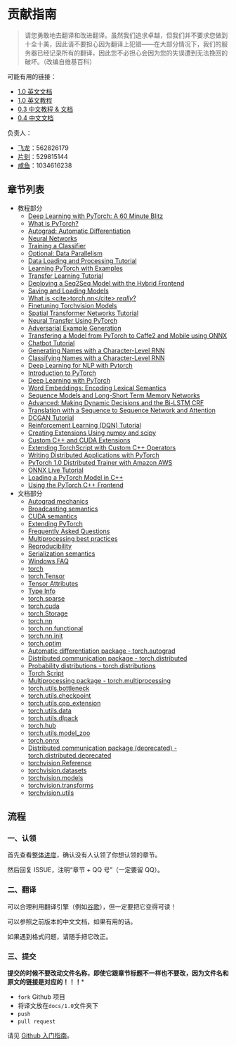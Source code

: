 # 贡献指南

> 请您勇敢地去翻译和改进翻译。虽然我们追求卓越，但我们并不要求您做到十全十美，因此请不要担心因为翻译上犯错——在大部分情况下，我们的服务器已经记录所有的翻译，因此您不必担心会因为您的失误遭到无法挽回的破坏。（改编自维基百科）

可能有用的链接：

+   [1.0 英文文档](https://pytorch.org/docs/)
+   [1.0 英文教程](https://pytorch.org/tutorials/)
+   [0.3 中文教程 & 文档](https://pytorch.apachecn.org/docs/0.3/)
+   [0.4 中文文档](https://pytorch.apachecn.org/docs/0.4/)

负责人：

+   [飞龙](https://github.com/wizardforcel)：562826179
+   [片刻](https://github.com/jiangzhonglian)：529815144
+   [咸鱼](https://github.com/)：1034616238

## 章节列表

+   教程部分
    +   [Deep Learning with PyTorch: A 60 Minute Blitz](https://github.com/apachecn/pytorch-doc-zh/blob/master/docs/1.0/deep_learning_60min_blitz.md)
    +   [What is PyTorch?](https://github.com/apachecn/pytorch-doc-zh/blob/master/docs/1.0/blitz_tensor_tutorial.md)
    +   [Autograd: Automatic Differentiation](https://github.com/apachecn/pytorch-doc-zh/blob/master/docs/1.0/blitz_autograd_tutorial.md)
    +   [Neural Networks](https://github.com/apachecn/pytorch-doc-zh/blob/master/docs/1.0/blitz_neural_networks_tutorial.md)
    +   [Training a Classifier](https://github.com/apachecn/pytorch-doc-zh/blob/master/docs/1.0/blitz_cifar10_tutorial.md)
    +   [Optional: Data Parallelism](https://github.com/apachecn/pytorch-doc-zh/blob/master/docs/1.0/blitz_data_parallel_tutorial.md)
    +   [Data Loading and Processing Tutorial](https://github.com/apachecn/pytorch-doc-zh/blob/master/docs/1.0/data_loading_tutorial.md)
    +   [Learning PyTorch with Examples](https://github.com/apachecn/pytorch-doc-zh/blob/master/docs/1.0/pytorch_with_examples.md)
    +   [Transfer Learning Tutorial](https://github.com/apachecn/pytorch-doc-zh/blob/master/docs/1.0/transfer_learning_tutorial.md)
    +   [Deploying a Seq2Seq Model with the Hybrid Frontend](https://github.com/apachecn/pytorch-doc-zh/blob/master/docs/1.0/deploy_seq2seq_hybrid_frontend_tutorial.md)
    +   [Saving and Loading Models](https://github.com/apachecn/pytorch-doc-zh/blob/master/docs/1.0/saving_loading_models.md)
    +   [What is &lt;cite&gt;torch.nn&lt;/cite&gt; _really_?](https://github.com/apachecn/pytorch-doc-zh/blob/master/docs/1.0/nn_tutorial.md)
    +   [Finetuning Torchvision Models](https://github.com/apachecn/pytorch-doc-zh/blob/master/docs/1.0/finetuning_torchvision_models_tutorial.md)
    +   [Spatial Transformer Networks Tutorial](https://github.com/apachecn/pytorch-doc-zh/blob/master/docs/1.0/spatial_transformer_tutorial.md)
    +   [Neural Transfer Using PyTorch](https://github.com/apachecn/pytorch-doc-zh/blob/master/docs/1.0/neural_style_tutorial.md)
    +   [Adversarial Example Generation](https://github.com/apachecn/pytorch-doc-zh/blob/master/docs/1.0/fgsm_tutorial.md)
    +   [Transfering a Model from PyTorch to Caffe2 and Mobile using ONNX](https://github.com/apachecn/pytorch-doc-zh/blob/master/docs/1.0/super_resolution_with_caffe2.md)
    +   [Chatbot Tutorial](https://github.com/apachecn/pytorch-doc-zh/blob/master/docs/1.0/chatbot_tutorial.md)
    +   [Generating Names with a Character-Level RNN](https://github.com/apachecn/pytorch-doc-zh/blob/master/docs/1.0/char_rnn_generation_tutorial.md)
    +   [Classifying Names with a Character-Level RNN](https://github.com/apachecn/pytorch-doc-zh/blob/master/docs/1.0/char_rnn_classification_tutorial.md)
    +   [Deep Learning for NLP with Pytorch](https://github.com/apachecn/pytorch-doc-zh/blob/master/docs/1.0/deep_learning_nlp_tutorial.md)
    +   [Introduction to PyTorch](https://github.com/apachecn/pytorch-doc-zh/blob/master/docs/1.0/nlp_pytorch_tutorial.md)
    +   [Deep Learning with PyTorch](https://github.com/apachecn/pytorch-doc-zh/blob/master/docs/1.0/nlp_deep_learning_tutorial.md)
    +   [Word Embeddings: Encoding Lexical Semantics](https://github.com/apachecn/pytorch-doc-zh/blob/master/docs/1.0/nlp_word_embeddings_tutorial.md)
    +   [Sequence Models and Long-Short Term Memory Networks](https://github.com/apachecn/pytorch-doc-zh/blob/master/docs/1.0/nlp_sequence_models_tutorial.md)
    +   [Advanced: Making Dynamic Decisions and the Bi-LSTM CRF](https://github.com/apachecn/pytorch-doc-zh/blob/master/docs/1.0/nlp_advanced_tutorial.md)
    +   [Translation with a Sequence to Sequence Network and Attention](https://github.com/apachecn/pytorch-doc-zh/blob/master/docs/1.0/seq2seq_translation_tutorial.md)
    +   [DCGAN Tutorial](https://github.com/apachecn/pytorch-doc-zh/blob/master/docs/1.0/dcgan_faces_tutorial.md)
    +   [Reinforcement Learning (DQN) Tutorial](https://github.com/apachecn/pytorch-doc-zh/blob/master/docs/1.0/reinforcement_q_learning.md)
    +   [Creating Extensions Using numpy and scipy](https://github.com/apachecn/pytorch-doc-zh/blob/master/docs/1.0/numpy_extensions_tutorial.md)
    +   [Custom C++   and CUDA Extensions](https://github.com/apachecn/pytorch-doc-zh/blob/master/docs/1.0/cpp_extension.md)
    +   [Extending TorchScript with Custom C++   Operators](https://github.com/apachecn/pytorch-doc-zh/blob/master/docs/1.0/torch_script_custom_ops.md)
    +   [Writing Distributed Applications with PyTorch](https://github.com/apachecn/pytorch-doc-zh/blob/master/docs/1.0/dist_tuto.md)
    +   [PyTorch 1.0 Distributed Trainer with Amazon AWS](https://github.com/apachecn/pytorch-doc-zh/blob/master/docs/1.0/aws_distributed_training_tutorial.md)
    +   [ONNX Live Tutorial](https://github.com/apachecn/pytorch-doc-zh/blob/master/docs/1.0/ONNXLive.md)
    +   [Loading a PyTorch Model in C++](https://github.com/apachecn/pytorch-doc-zh/blob/master/docs/1.0/cpp_export.md)
    +   [Using the PyTorch C++   Frontend](https://github.com/apachecn/pytorch-doc-zh/blob/master/docs/1.0/cpp_frontend.md)
+   文档部分
    +   [Autograd mechanics](https://github.com/apachecn/pytorch-doc-zh/blob/master/docs/1.0/notes_autograd.md)
    +   [Broadcasting semantics](https://github.com/apachecn/pytorch-doc-zh/blob/master/docs/1.0/notes_broadcasting.md)
    +   [CUDA semantics](https://github.com/apachecn/pytorch-doc-zh/blob/master/docs/1.0/notes_cuda.md)
    +   [Extending PyTorch](https://github.com/apachecn/pytorch-doc-zh/blob/master/docs/1.0/notes_extending.md)
    +   [Frequently Asked Questions](https://github.com/apachecn/pytorch-doc-zh/blob/master/docs/1.0/notes_faq.md)
    +   [Multiprocessing best practices](https://github.com/apachecn/pytorch-doc-zh/blob/master/docs/1.0/notes_multiprocessing.md)
    +   [Reproducibility](https://github.com/apachecn/pytorch-doc-zh/blob/master/docs/1.0/notes_randomness.md)
    +   [Serialization semantics](https://github.com/apachecn/pytorch-doc-zh/blob/master/docs/1.0/notes_serialization.md)
    +   [Windows FAQ](https://github.com/apachecn/pytorch-doc-zh/blob/master/docs/1.0/notes_windows.md)
    +   [torch](https://github.com/apachecn/pytorch-doc-zh/blob/master/docs/1.0/torch.md)
    +   [torch.Tensor](https://github.com/apachecn/pytorch-doc-zh/blob/master/docs/1.0/tensors.md)
    +   [Tensor Attributes](https://github.com/apachecn/pytorch-doc-zh/blob/master/docs/1.0/tensor_attributes.md)
    +   [Type Info](https://github.com/apachecn/pytorch-doc-zh/blob/master/docs/1.0/type_info.md)
    +   [torch.sparse](https://github.com/apachecn/pytorch-doc-zh/blob/master/docs/1.0/sparse.md)
    +   [torch.cuda](https://github.com/apachecn/pytorch-doc-zh/blob/master/docs/1.0/cuda.md)
    +   [torch.Storage](https://github.com/apachecn/pytorch-doc-zh/blob/master/docs/1.0/storage.md)
    +   [torch.nn](https://github.com/apachecn/pytorch-doc-zh/blob/master/docs/1.0/nn.md)
    +   [torch.nn.functional](https://github.com/apachecn/pytorch-doc-zh/blob/master/docs/1.0/nn_functional.md)
    +   [torch.nn.init](https://github.com/apachecn/pytorch-doc-zh/blob/master/docs/1.0/nn_init.md)
    +   [torch.optim](https://github.com/apachecn/pytorch-doc-zh/blob/master/docs/1.0/optim.md)
    +   [Automatic differentiation package - torch.autograd](https://github.com/apachecn/pytorch-doc-zh/blob/master/docs/1.0/autograd.md)
    +   [Distributed communication package - torch.distributed](https://github.com/apachecn/pytorch-doc-zh/blob/master/docs/1.0/distributed.md)
    +   [Probability distributions - torch.distributions](https://github.com/apachecn/pytorch-doc-zh/blob/master/docs/1.0/distributions.md)
    +   [Torch Script](https://github.com/apachecn/pytorch-doc-zh/blob/master/docs/1.0/jit.md)
    +   [Multiprocessing package - torch.multiprocessing](https://github.com/apachecn/pytorch-doc-zh/blob/master/docs/1.0/multiprocessing.md)
    +   [torch.utils.bottleneck](https://github.com/apachecn/pytorch-doc-zh/blob/master/docs/1.0/bottleneck.md)
    +   [torch.utils.checkpoint](https://github.com/apachecn/pytorch-doc-zh/blob/master/docs/1.0/checkpoint.md)
    +   [torch.utils.cpp_extension](https://github.com/apachecn/pytorch-doc-zh/blob/master/docs/1.0/docs_cpp_extension.md)
    +   [torch.utils.data](https://github.com/apachecn/pytorch-doc-zh/blob/master/docs/1.0/data.md)
    +   [torch.utils.dlpack](https://github.com/apachecn/pytorch-doc-zh/blob/master/docs/1.0/dlpack.md)
    +   [torch.hub](https://github.com/apachecn/pytorch-doc-zh/blob/master/docs/1.0/hub.md)
    +   [torch.utils.model_zoo](https://github.com/apachecn/pytorch-doc-zh/blob/master/docs/1.0/model_zoo.md)
    +   [torch.onnx](https://github.com/apachecn/pytorch-doc-zh/blob/master/docs/1.0/onnx.md)
    +   [Distributed communication package (deprecated) - torch.distributed.deprecated](https://github.com/apachecn/pytorch-doc-zh/blob/master/docs/1.0/distributed_deprecated.md)
    +   [torchvision Reference](https://github.com/apachecn/pytorch-doc-zh/blob/master/docs/1.0/docs_torchvision_ref.md)
    +   [torchvision.datasets](https://github.com/apachecn/pytorch-doc-zh/blob/master/docs/1.0/torchvision_datasets.md)
    +   [torchvision.models](https://github.com/apachecn/pytorch-doc-zh/blob/master/docs/1.0/torchvision_models.md)
    +   [torchvision.transforms](https://github.com/apachecn/pytorch-doc-zh/blob/master/docs/1.0/torchvision_transforms.md)
    +   [torchvision.utils](https://github.com/apachecn/pytorch-doc-zh/blob/master/docs/1.0/torchvision_utils.md)

## 流程

### 一、认领

首先查看[整体进度](https://github.com/apachecn/pytorch-doc-zh/issues/274)，确认没有人认领了你想认领的章节。
 
然后回复 ISSUE，注明“章节 + QQ 号”（一定要留 QQ）。

### 二、翻译

可以合理利用翻译引擎（例如[谷歌](https://translate.google.cn/)），但一定要把它变得可读！

可以参照之前版本的中文文档，如果有用的话。

如果遇到格式问题，请随手把它改正。

### 三、提交

**提交的时候不要改动文件名称，即使它跟章节标题不一样也不要改，因为文件名和原文的链接是对应的！！！***

+   `fork` Github 项目
+   将译文放在`docs/1.0`文件夹下
+   `push`
+   `pull request`

请见 [Github 入门指南](https://github.com/apachecn/kaggle/blob/dev/docs/GitHub)。

